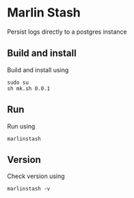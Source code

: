 # Marlin Stash
Persist logs directly to a postgres instance

## Build and install
Build and install using
```
sudo su
sh mk.sh 0.0.1
```

## Run
Run using
```
marlinstash
```

## Version
Check version using
```
marlinstash -v
```